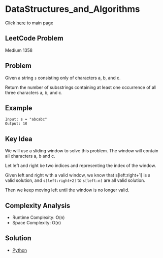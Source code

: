 # DataStructures_and_Algorithms
Click [here](../../README.md) to main page

## LeetCode Problem
Medium 1358

## Problem
Given a string `s` consisting only of characters a, b, and c.

Return the number of subsstrings containing at least one occurrence of all three characters a, b, and c.

## Example
```
Input: s = "abcabc"
Output: 10
```

## Key Idea
We will use a sliding window to solve this problem. The window will contain all characters a, b and c.

Let left and right be two indices and representing the index of the window.

Given left and right with a valid window, we know that s[left:right+1] is a valid solution, and `s[left:right+2]` to `s[left:n]` are all valid solution.

Then we keep moving left until the window is no longer valid.

## Complexity Analysis
- Runtime Complexity: O(n)
- Space Complexity: O(n)

## Solution
- [Python](./solution.py)